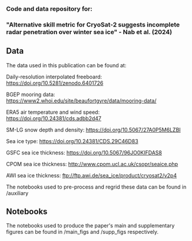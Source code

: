 ### Code and data repository for:

### "Alternative skill metric for CryoSat-2 suggests incomplete radar penetration over winter sea ice" - Nab et al. (2024)

## Data
The data used in this publication can be found at:

Daily-resolution interpolated freeboard: https://doi.org/10.5281/zenodo.6401726

BGEP mooring data: https://www2.whoi.edu/site/beaufortgyre/data/mooring-data/

ERA5 air temperature and wind speed: https://doi.org/10.24381/cds.adbb2d47

SM-LG snow depth and density: https://doi.org/10.5067/27A0P5M6LZBI

Sea ice type: https://doi.org/10.24381/CDS.29C46D83

GSFC sea ice thickness: https://doi.org/10.5067/96JO0KIFDAS8

CPOM sea ice thickness: http://www.cpom.ucl.ac.uk/csopr/seaice.php

AWI sea ice thickness: ftp://ftp.awi.de/sea_ice/product/cryosat2/v2p4

The notebooks used to pre-process and regrid these data can be found in /auxiliary

## Notebooks

The notebooks used to produce the paper's main and supplementary figures can be found in /main_figs and /supp_figs respectively.

